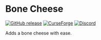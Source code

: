 # Bone Cheese

[![GitHub release](https://img.shields.io/github/release/haykam821/Bone-Cheese.svg?style=popout&label=github)](https://github.com/haykam821/Bone-Cheese/releases/latest)
[![CurseForge](https://img.shields.io/static/v1?style=popout&label=curseforge&message=project&color=6441A4)](https://www.curseforge.com/minecraft/mc-mods/bone-cheese)
[![Discord](https://img.shields.io/static/v1?style=popout&label=chat&message=discord&color=7289DA)](https://discord.gg/eXcffmW)

Adds a bone cheese with ease.
